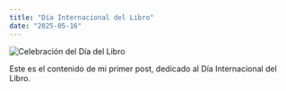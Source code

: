 ```yaml
---
title: "Día Internacional del Libro"
date: "2025-05-16"
---
```


![Celebración del Día del Libro](/dialibro.png)

Este es el contenido de mi primer post, dedicado al Día Internacional del Libro.

